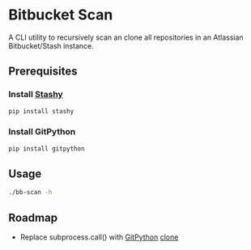 # Bitbucket Scan

A CLI utility to recursively scan an clone all repositories in an Atlassian Bitbucket/Stash instance.

## Prerequisites

### Install [Stashy](https://github.com/RisingOak/stashy)
```sh
pip install stashy
```

### Install GitPython
```sh
pip install gitpython
```

## Usage
```sh
./bb-scan -h
```

## Roadmap
- Replace subprocess.call() with [GitPython](http://masnun.com/2012/01/22/fetching-remote-git-repo-with-python-in-a-few-lines-of-codes.html) [clone](http://stackoverflow.com/questions/2472552/python-way-to-clone-a-git-repository)
